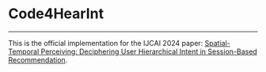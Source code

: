 # Code4HearInt
---
This is the official implementation for the IJCAI 2024 paper: [Spatial-Temporal Perceiving: Deciphering User Hierarchical Intent in Session-Based Recommendation](https://www.ijcai.org/proceedings/2024/267).

